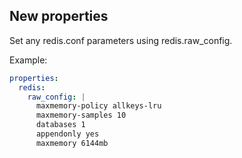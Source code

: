 ## New properties

Set any redis.conf parameters using redis.raw_config.  

Example:
```yaml
properties:
  redis:
    raw_config: |
      maxmemory-policy allkeys-lru
      maxmemory-samples 10
      databases 1
      appendonly yes
      maxmemory 6144mb
```